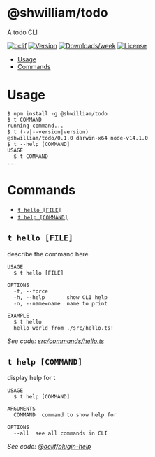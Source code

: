 # @shwilliam/todo

A todo CLI

[![oclif](https://img.shields.io/badge/cli-oclif-brightgreen.svg)](https://oclif.io)
[![Version](https://img.shields.io/npm/v/@shwilliam/todo.svg)](https://npmjs.org/package/@shwilliam/todo)
[![Downloads/week](https://img.shields.io/npm/dw/@shwilliam/todo.svg)](https://npmjs.org/package/@shwilliam/todo)
[![License](https://img.shields.io/npm/l/@shwilliam/todo.svg)](https://github.com/shwilliam/todo/blob/master/package.json)

<!-- toc -->

- [Usage](#usage)
- [Commands](#commands)
<!-- tocstop -->

# Usage

<!-- usage -->

```sh-session
$ npm install -g @shwilliam/todo
$ t COMMAND
running command...
$ t (-v|--version|version)
@shwilliam/todo/0.1.0 darwin-x64 node-v14.1.0
$ t --help [COMMAND]
USAGE
  $ t COMMAND
...
```

<!-- usagestop -->

# Commands

<!-- commands -->

- [`t hello [FILE]`](#t-hello-file)
- [`t help [COMMAND]`](#t-help-command)

## `t hello [FILE]`

describe the command here

```
USAGE
  $ t hello [FILE]

OPTIONS
  -f, --force
  -h, --help       show CLI help
  -n, --name=name  name to print

EXAMPLE
  $ t hello
  hello world from ./src/hello.ts!
```

_See code: [src/commands/hello.ts](https://github.com/shwilliam/todo/blob/v0.1.0/src/commands/hello.ts)_

## `t help [COMMAND]`

display help for t

```
USAGE
  $ t help [COMMAND]

ARGUMENTS
  COMMAND  command to show help for

OPTIONS
  --all  see all commands in CLI
```

_See code: [@oclif/plugin-help](https://github.com/oclif/plugin-help/blob/v3.0.1/src/commands/help.ts)_

<!-- commandsstop -->

